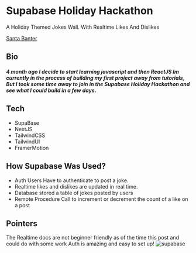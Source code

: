 # Supabase Holiday Hackathon

A Holiday Themed Jokes Wall. With Realtime Likes And Dislikes

[Santa Banter](https://santa-banter.vercel.app/)

## Bio

##### 4 month ago I decide to start learning javascript and then ReactJS Im currently in the process of building my first project away from tutorials, But I took some time away to join in the Supabase Holiday Hackathon and see what I could build in a few days.

## Tech

- SupaBase
- NextJS
- TailwindCSS
- TailwindUI
- FramerMotion

## How Supabase Was Used?

- Auth Users Have to authenticate to post a joke.
- Realtime likes and dislikes are updated in real time.
- Database stored a table of jokes posted by users
- Remote Procedure Call to increment or decrement the count of a like on a post

## Pointers

The Realtime docs are not beginner friendly as of the time this post and could do with some work
Auth is amazing and easy to set up!
![supabase](https://user-images.githubusercontent.com/33136365/145005340-70835d36-f82c-42eb-bd42-9f73dd469df6.jpeg)
